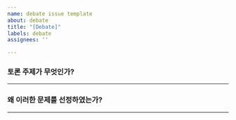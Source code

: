 ```yaml
---
name: debate issue template
about: debate
title: "[Debate]"
labels: debate
assignees: ''

---
```


### 토론 주제가 무엇인가?

---

### 왜 이러한 문제를 선정하였는가?

---
